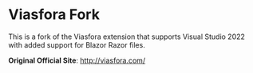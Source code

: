 # Viasfora Fork

This is a fork of the Viasfora extension that supports Visual Studio 2022 with added support for Blazor Razor files. 

__Original Official Site__: http://viasfora.com/
